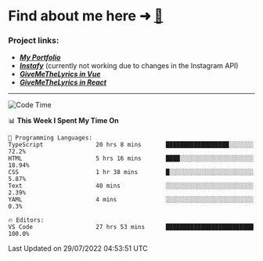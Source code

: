 # Find about me here ➜ [🧑](https://pauabella.dev)

### Project links:
- ***[My Portfolio](https://pauabella.dev)***
- ***[Instafy](https://instafy.me)*** (currently not working due to changes in the Instagram API)
- ***[GiveMeTheLyrics in Vue](https://lyrics.pauabella.dev)***
- ***[GiveMeTheLyrics in React](https://pauabella.dev/GiveMeTheLyrics)***

---
<!--START_SECTION:waka-->
![Code Time](http://img.shields.io/badge/Code%20Time-1%2C332%20hrs%2045%20mins-blue)

📊 **This Week I Spent My Time On** 

```text
💬 Programming Languages: 
TypeScript               20 hrs 8 mins       ██████████████████░░░░░░░   72.2% 
HTML                     5 hrs 16 mins       ████░░░░░░░░░░░░░░░░░░░░░   18.94% 
CSS                      1 hr 38 mins        █░░░░░░░░░░░░░░░░░░░░░░░░   5.87% 
Text                     40 mins             ░░░░░░░░░░░░░░░░░░░░░░░░░   2.39% 
YAML                     4 mins              ░░░░░░░░░░░░░░░░░░░░░░░░░   0.3%

🔥 Editors: 
VS Code                  27 hrs 53 mins      █████████████████████████   100.0%

```


 Last Updated on 29/07/2022 04:53:51 UTC
<!--END_SECTION:waka-->
